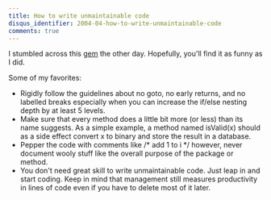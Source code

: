 ```yaml
---
title: How to write unmaintainable code
disqus_identifier: 2004-04-how-to-write-unmaintainable-code
comments: true
---
```


I stumbled across this [gem][1] the other day. Hopefully, you'll find it as funny as I did.

Some of my favorites:

* Rigidly follow the guidelines about no goto, no early returns, and no labelled breaks especially when you can increase the if/else nesting depth by at least 5 levels.</li>
* Make sure that every method does a little bit more (or less) than its name suggests. As a simple example, a method named isValid(x) should as a side effect convert x to binary and store the result in a database.
* Pepper the code with comments like /* add 1 to i */ however, never document wooly stuff like the overall purpose of the package or method.
* You don't need great skill to write unmaintainable code. Just leap in and start coding. Keep in mind that management still measures productivity in lines of code even if you have to delete most of it later.

[1]:http://mindprod.com/unmain.html
